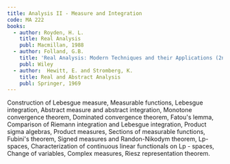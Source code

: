 ```yaml
---
title: Analysis II - Measure and Integration
code: MA 222
books:
  - author: Royden, H. L. 
    title: Real Analysis
    publ: Macmillan, 1988
  - author: Folland, G.B.
    title: 'Real Analysis: Modern Techniques and their Applications (2nd Ed.)'
    publ: Wiley
  - author:  Hewitt, E. and Stromberg, K.     
    title: Real and Abstract Analysis
    publ: Springer, 1969
---
```

Construction of Lebesgue measure, Measurable functions, Lebesgue integration,
Abstract measure and abstract integration, Monotone convergence theorem,
Dominated convergence theorem, Fatou's lemma, Comparison of Riemann integration
and Lebesgue integration, Product sigma algebras, Product measures, Sections of
measurable functions, Fubini's theorem, Signed measures and Randon-Nikodym
theorem, Lp-spaces, Characterization of continuous linear functionals on Lp -
spaces, Change of variables, Complex measures, Riesz representation theorem.
 
